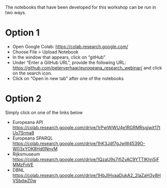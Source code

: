 
The notebooks that have been developed for this workshop can be run in two ways.

# Option 1

* Open Google Colab: https://colab.research.google.com/
* Choose File > Upload Notebook
* In the window that appears, click on “gitHub”
* Under “Enter a GitHub URL”, provide the following URL: 
https://github.com/peterverhaar/europeana_research_webinar/ and click on the search icon.
* Click on “Open in new tab” after one of the notebooks 

# Option 2

Simply click on one of the links below

* Europeana API
https://colab.research.google.com/drive/1rPwWjWU4e1RGRMRsgjwit17tUs7Srma8
* Europeana SPARQL
https://colab.research.google.com/drive/1hK3Jdf7gJwW4539O-W03xYOK8Hd0NnyM
* Rijksmuseum
https://colab.research.google.com/drive/1QzaU9s7jfiZvAC9YTTlKhn5jFMMzFnVE 
* DBNL
https://colab.research.google.com/drive/1HbJIHvaaDukA2_2IaZaH3y8HVSbdwZ0w 

